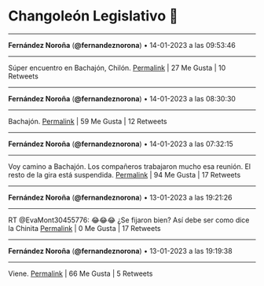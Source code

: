 # Changoleón Legislativo 🙈
*****
**Fernández Noroña** (**@fernandeznorona**) • 14-01-2023 a las 09:53:46
*****
Súper encuentro en Bachajón, Chilón.
[Permalink](https://twitter.com/fernandeznorona/status/1614319879997517824) | 27 Me Gusta | 10 Retweets
*****
**Fernández Noroña** (**@fernandeznorona**) • 14-01-2023 a las 08:30:30
*****
Bachajón.
[Permalink](https://twitter.com/fernandeznorona/status/1614298926525325313) | 59 Me Gusta | 12 Retweets
*****
**Fernández Noroña** (**@fernandeznorona**) • 14-01-2023 a las 07:32:15
*****
Voy camino a Bachajón. Los compañeros trabajaron mucho esa reunión. El resto de la gira está suspendida.
[Permalink](https://twitter.com/fernandeznorona/status/1614284263909720068) | 94 Me Gusta | 17 Retweets
*****
**Fernández Noroña** (**@fernandeznorona**) • 13-01-2023 a las 19:21:26
*****
RT @EvaMont30455776: 😂😂😂
¿Se fijaron bien? Así debe ser como dice la Chinita
[Permalink](https://twitter.com/fernandeznorona/status/1614100351275212800) | 0 Me Gusta | 17 Retweets
*****
**Fernández Noroña** (**@fernandeznorona**) • 13-01-2023 a las 19:19:38
*****
Viene.
[Permalink](https://twitter.com/fernandeznorona/status/1614099898076463106) | 66 Me Gusta | 5 Retweets